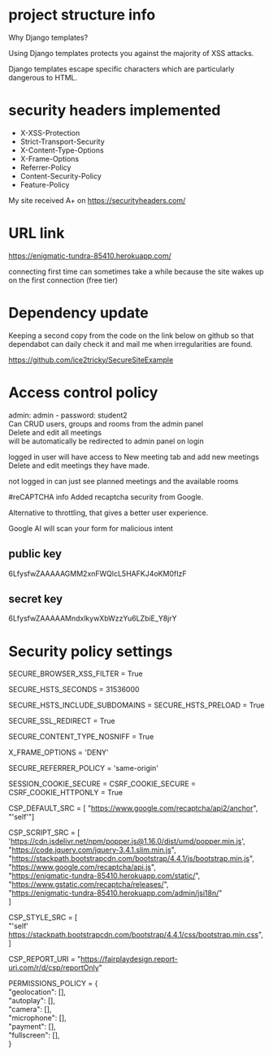 # project structure info
Why Django templates?

Using Django templates protects you against the majority of XSS attacks.

Django templates escape specific characters which are particularly dangerous to HTML.

# security headers implemented
- X-XSS-Protection
- Strict-Transport-Security
- X-Content-Type-Options
- X-Frame-Options
- Referrer-Policy
- Content-Security-Policy
- Feature-Policy

My site received A+ on https://securityheaders.com/

# URL link
https://enigmatic-tundra-85410.herokuapp.com/

connecting first time can sometimes take a while because the site wakes up on the first connection (free tier)

# Dependency update
Keeping a second copy from the code on the link below on github so that dependabot can daily check it and mail me when irregularities are found.

https://github.com/ice2tricky/SecureSiteExample

# Access control policy
admin: admin - password: student2  
Can CRUD users, groups and rooms from the admin panel  
Delete and edit all meetings  
will be automatically be redirected to admin panel on login

logged in user will have access to New meeting tab and add new meetings  
Delete and edit meetings they have made.

not logged in can just see planned meetings and the available rooms

#reCAPTCHA info
Added recaptcha security from Google.

Alternative to throttling, that gives a better user experience.

Google AI will scan your form for malicious intent

## public key
6LfysfwZAAAAAGMM2xnFWQlcL5HAFKJ4oKM0fIzF

## secret key
6LfysfwZAAAAAMndxlkywXbWzzYu6LZbiE_Y8jrY

# Security policy settings

SECURE_BROWSER_XSS_FILTER = True

SECURE_HSTS_SECONDS = 31536000

SECURE_HSTS_INCLUDE_SUBDOMAINS = SECURE_HSTS_PRELOAD = True

SECURE_SSL_REDIRECT = True

SECURE_CONTENT_TYPE_NOSNIFF = True

X_FRAME_OPTIONS = 'DENY'

SECURE_REFERRER_POLICY = 'same-origin'

SESSION_COOKIE_SECURE = CSRF_COOKIE_SECURE = CSRF_COOKIE_HTTPONLY = True

CSP_DEFAULT_SRC = [
                   "https://www.google.com/recaptcha/api2/anchor",
                   "'self'"]
                   
CSP_SCRIPT_SRC = [  
    'https://cdn.jsdelivr.net/npm/popper.js@1.16.0/dist/umd/popper.min.js',  
    "https://code.jquery.com/jquery-3.4.1.slim.min.js",  
    "https://stackpath.bootstrapcdn.com/bootstrap/4.4.1/js/bootstrap.min.js",  
    "https://www.google.com/recaptcha/api.js",  
    "https://enigmatic-tundra-85410.herokuapp.com/static/",  
    "https://www.gstatic.com/recaptcha/releases/",  
    "https://enigmatic-tundra-85410.herokuapp.com/admin/jsi18n/"  
]

CSP_STYLE_SRC = [  
    "'self' https://stackpath.bootstrapcdn.com/bootstrap/4.4.1/css/bootstrap.min.css",  
]

CSP_REPORT_URI = "https://fairplaydesign.report-uri.com/r/d/csp/reportOnly"

PERMISSIONS_POLICY = {  
    "geolocation": [],  
    "autoplay": [],  
    "camera": [],  
    "microphone": [],  
    "payment": [],  
    "fullscreen": [],  
}